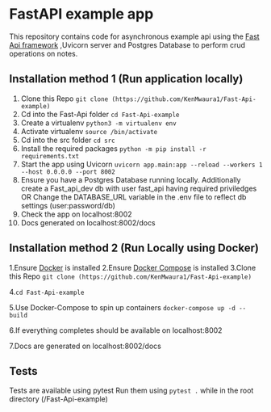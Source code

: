 # FastAPI example app

This repository contains code for asynchronous example api using the [Fast Api framework](https://fastapi.tiangolo.com/) ,Uvicorn server and Postgres Database to perform crud operations on notes.

## Installation method 1 (Run application locally)

1. Clone this Repo `git clone (https://github.com/KenMwaura1/Fast-Api-example)`
2. Cd into the Fast-Api folder
   `cd Fast-Api-example`
3. Create a virtualenv
   `python3 -m virtualenv env`
4. Activate virtualenv
   `source /bin/activate`
5. Cd into the src folder
   `cd src`
6. Install the required packages
   `python -m pip install -r requirements.txt`
7. Start the app using Uvicorn
   `uvicorn app.main:app --reload --workers 1 --host 0.0.0.0 --port 8002`
8. Ensure you have a Postgres Database running locally.
   Additionally create a Fast_api_dev db with user fast_api having required priviledges
   OR
   Change the DATABASE_URL variable in the .env file to reflect db settings (user:password/db)
9. Check the app on localhost:8002
10. Docs generated on localhost:8002/docs

## Installation method 2 (Run Locally using Docker)

1.Ensure [Docker](https://docs.docker.com/install/) is installed
2.Ensure [Docker Compose](https://docs.docker.com/compose/install/) is installed
3.Clone this Repo
`git clone (https://github.com/KenMwaura1/Fast-Api-example)`

4.`cd Fast-Api-example`

5.Use Docker-Compose to spin up containers `docker-compose up -d --build`

6.If everything completes should be available on localhost:8002

7.Docs are generated on localhost:8002/docs

## Tests

Tests are available using pytest
Run them using `pytest .` while in the root directory (/Fast-Api-example)
